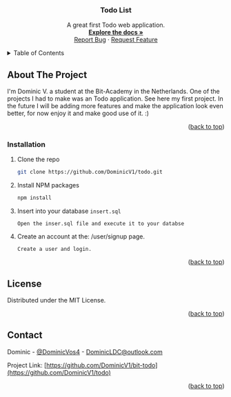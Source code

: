 <div id="top"></div>

<!-- PROJECT LOGO -->
<br />
<div align="center">
  <a href="https://github.com/DominicV1/todo">
    <!-- <img src="images/logo.png" alt="Logo" width="80" height="80"> -->
  </a>

  <h3 align="center">Todo List</h3>

  <p align="center">
    A great first Todo web application. 
    <br />
    <a href="https://github.com/DominicV1/todo"><strong>Explore the docs »</strong></a>
    <br />
    <a href="https://github.com/DominicV1/todo/issues">Report Bug</a>
    ·
    <a href="https://github.com/DominicV1/todo/issues">Request Feature</a>
  </p>
</div>



<!-- TABLE OF CONTENTS -->
<details>
  <summary>Table of Contents</summary>
  <ol>
    <li>
      <a href="#about-the-project">About The Project</a>
    </li>
      <ul>
        <li><a href="#installation">Installation</a></li>
      </ul>
    <li><a href="#usage">Usage</a></li>
    <li><a href="#license">License</a></li>
    <li><a href="#contact">Contact</a></li>
  </ol>
</details>

<!-- ABOUT THE PROJECT -->
## About The Project

I'm Dominic V. a student at the Bit-Academy in the Netherlands. One of the projects I had to make was an Todo application. 
See here my first project. In the future I will be adding more features and make the application look even better, for now enjoy it and make good use of it. :)

<p align="right">(<a href="#top">back to top</a>)</p>

### Installation

1. Clone the repo
   ```sh
   git clone https://github.com/DominicV1/todo.git
   ```
2. Install NPM packages
   ```sh
   npm install
   ```
4. Insert into your database `insert.sql`
   ```
   Open the inser.sql file and execute it to your databse
   ```
5. Create an account at the: /user/signup page.
   ```
   Create a user and login.
   ```
<p align="right">(<a href="#top">back to top</a>)</p>


<!-- LICENSE -->
## License

Distributed under the MIT License.

<p align="right">(<a href="#top">back to top</a>)</p>


<!-- CONTACT -->
## Contact

Dominic - [@DominicVos4](https://twitter.com/DominicVos4) - DominicLDC@outlook.com

Project Link: [https://github.com/DominicV1/bit-todo](https://github.com/DominicV1/todo)

<p align="right">(<a href="#top">back to top</a>)</p>

